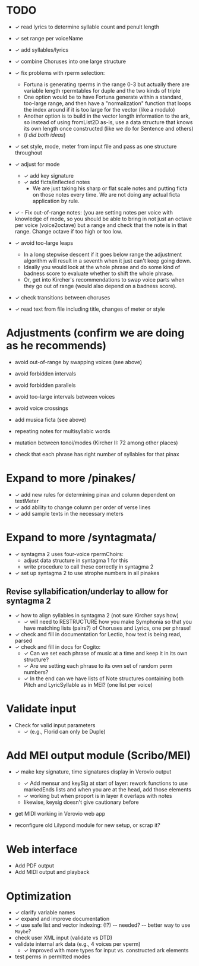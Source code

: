 # TODO

<!-- check mark is U+2713 -->

- ✓ read lyrics to determine syllable count and penult length
- ✓ set range per voiceName 
- ✓ add syllables/lyrics
- ✓ combine Choruses into one large structure
- ✓ fix problems with rperm selection:
    - Fortuna is generating rperms in the range 0-3 but actually there are
      variable length rpermtables for duple and the two kinds of triple
    - One option would be to have Fortuna generate within a standard,
      too-large range, and then have a "normalization" function that loops the
      index around if it is too large for the vector (like a modulo)
    - Another option is to build in the vector length information to the ark,
        so instead of using fromList2D as-is, use a data structure that knows
        its own length once constructed (like we do for Sentence and others)
    - (*I did both ideas*)

- ✓ set style, mode, meter from input file and pass as one structure throughout
- ✓ adjust for mode
    - ✓ add key signature
    - ✓ add ficta/inflected notes
        - We are just taking his sharp or flat scale notes and putting ficta
          on those notes every time. We are not doing any actual ficta
          application by rule. 
- ✓ - Fix out-of-range notes: (you are setting notes per voice with knowledge of
   mode, so you should be able to bring in not just an octave per voice
   (voice2octave) but a range and check that the note is in that range.
   Change octave if too high or too low.
- ✓ avoid too-large leaps
    - In a long stepwise descent if it goes below range the adjustment
      algorithm will result in a seventh when it just can't keep going down.
    - Ideally you would look at the whole phrase and do some kind of badness
      score to evaluate whether to shift the whole phrase.
    - Or, get into Kircher's recommendations to swap voice parts when they go
      out of range (would also depend on a badness score).

- ✓ check transitions between choruses

- ✓ read text from file including title, changes of meter or  style

# Adjustments (confirm we are doing as he recommends)

- avoid out-of-range by swapping voices (see above)
- avoid forbidden intervals 
- avoid forbidden parallels
- avoid too-large intervals between voices
- avoid voice crossings
- add musica ficta (see above)
- repeating notes for multisyllabic words
- mutation between tonoi/modes (Kircher II: 72 among other places)

- check that each phrase has right number of syllables for that pinax

# Expand to more /pinakes/
- ✓ add new rules for determining pinax and column dependent on textMeter
- ✓ add ability to change column per order of verse lines
- ✓ add sample texts in the necessary meters

# Expand to more /syntagmata/
- ✓ syntagma 2 uses four-voice rpermChoirs:
    - adjust data structure in syntagma 1 for this 
    - write procedure to call these correctly in syntagma 2
- ✓ set up syntagma 2 to use strophe numbers in all pinakes

## Revise syllabification/underlay to allow for syntagma 2

- ✓ how to align syllables in syntagma 2 (not sure Kircher says how)
    - ✓ will need to RESTRUCTURE how you make Symphonia so that you have
      matching lists (pairs?) of Choruses and Lyrics, one per phrase!
- ✓ check and fill in documentation for Lectio, how text is being read, parsed
- ✓ check and fill in docs for Cogito:
    - ✓ Can we set each phrase of music at a time and keep it in its own
      structure?
    - ✓ Are we setting each phrase to its own set of random perm numbers?
    - ✓ In the end can we have lists of Note structures containing both Pitch
      and LyricSyllable as in MEI? (one list per voice)

# Validate input

- Check for valid input parameters 
    - ✓ (e.g., Florid can only be Duple)

# Add MEI output module (Scribo/MEI)
- ✓ make key signature, time signatures display in Verovio output
    - ✓ Add mensur and keySig at start of layer: rework functions to use
        markedEnds lists and when you are at the head, add those elements
    - ✓ working but when proport is in layer it overlaps with notes
    - likewise, keysig doesn't give cautionary before
- get MIDI working in Verovio web app

- reconfigure old Lilypond module for new setup, or scrap it?

# Web interface
- Add PDF output
- Add MIDI output and playback

# Optimization

- ✓ clarify variable names
- ✓ expand and improve documentation
- ✓ use safe list and vector indexing: (!?) 
    -- needed? 
    -- better way to use `Maybe`?
- check user XML input (validate vs DTD)
- validate internal ark data (e.g., 4 voices per vperm)
    - ✓ improved with more types for input vs. constructed ark elements
- test perms in permitted modes




